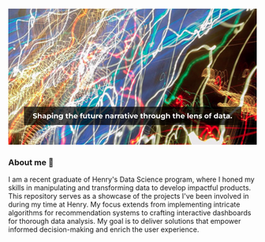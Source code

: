 ![](https://github.com/paulusbrizzi/paulusbrizzi/blob/main/r_img/banner.png?raw=true)

### About me 👋

I am a recent graduate of Henry's Data Science program, where I honed my skills in manipulating and transforming data to develop impactful products. This repository serves as a showcase of the projects I've been involved in during my time at Henry. My focus extends from implementing intricate algorithms for recommendation systems to crafting interactive dashboards for thorough data analysis. My goal is to deliver solutions that empower informed decision-making and enrich the user experience.

<!--
**paulusbrizzi/paulusbrizzi** is a ✨ _special_ ✨ repository because its `README.md` (this file) appears on your GitHub profile.

Here are some ideas to get you started:

- 🔭 I’m currently working on ...
- 🌱 I’m currently learning ...
- 👯 I’m looking to collaborate on ...
- 🤔 I’m looking for help with ...
- 💬 Ask me about ...
- 📫 How to reach me: ...
- 😄 Pronouns: ...
- ⚡ Fun fact: ...
-->
